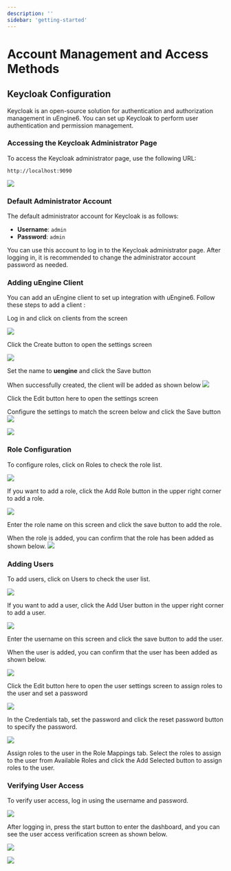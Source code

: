 ```yaml
---
description: ''
sidebar: 'getting-started'
---
```


# Account Management and Access Methods

## Keycloak Configuration

Keycloak is an open-source solution for authentication and authorization management in uEngine6. You can set up Keycloak to perform user authentication and permission management.

### Accessing the Keycloak Administrator Page

To access the Keycloak administrator page, use the following URL:

```
http://localhost:9090
```


![](../../uengine-image/account_1.png)

### Default Administrator Account

The default administrator account for Keycloak is as follows:

- **Username**: `admin`
- **Password**: `admin`

You can use this account to log in to the Keycloak administrator page. After logging in, it is recommended to change the administrator account password as needed.



### Adding uEngine Client

You can add an uEngine client to set up integration with uEngine6. Follow these steps to add a client :

Log in and click on clients from the screen

![](../../uengine-image/account_2.png)

Click the Create button to open the settings screen

![](../../uengine-image/account_3.png)

Set the name to **uengine** and click the Save button

When successfully created, the client will be added as shown below
![](../../uengine-image/account_4.png)

Click the Edit button here to open the settings screen

Configure the settings to match the screen below and click the Save button
![](../../uengine-image/account_5.png)

![](../../uengine-image/account_6.png)

### Role Configuration

To configure roles, click on Roles to check the role list.

![](../../uengine-image/account_7.png)

If you want to add a role, click the Add Role button in the upper right corner to add a role.

![](../../uengine-image/account_8.png)

Enter the role name on this screen and click the save button to add the role.

When the role is added, you can confirm that the role has been added as shown below.
![](../../uengine-image/account_9.png)

### Adding Users

To add users, click on Users to check the user list.

![](../../uengine-image/account_10.png)

If you want to add a user, click the Add User button in the upper right corner to add a user.

![](../../uengine-image/account_11.png)

Enter the username on this screen and click the save button to add the user.

When the user is added, you can confirm that the user has been added as shown below.

![](../../uengine-image/account_12.png)

Click the Edit button here to open the user settings screen to assign roles to the user and set a password

![](../../uengine-image/account_13.png)

In the Credentials tab, set the password and click the reset password button to specify the password.

![](../../uengine-image/account_14.png)

Assign roles to the user in the Role Mappings tab.
Select the roles to assign to the user from Available Roles and click the Add Selected button to assign roles to the user.

### Verifying User Access

To verify user access, log in using the username and password.

![](../../uengine-image/account_15.png)

After logging in, press the start button to enter the dashboard, and you can see the user access verification screen as shown below.

![](../../uengine-image/account_16.png)

![](../../uengine-image/account_17.png)

